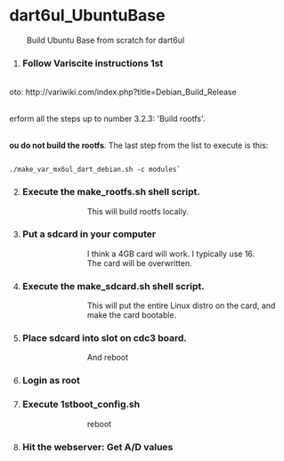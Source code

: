 
# dart6ul_UbuntuBase
 &nbsp; &nbsp; &nbsp; &nbsp; Build Ubuntu Base from scratch for dart6ul

1. ### Follow Variscite instructions 1st

<div style="text-indent: 100em;">
Goto: http://variwiki.com/index.php?title=Debian_Build_Release

Perform all the steps up to number 3.2.3: 'Build rootfs'.

**You do not build the rootfs**.   The last step from the list to execute is this:

    `sudo ./make_var_mx6ul_dart_debian.sh -c modules`
</div>

2. ### Execute the make_rootfs.sh shell script.

<div style="margin-left: 10em;">
This will build rootfs locally.
</div>

3. ### Put a sdcard in your computer

<div style="margin-left: 10em;">
I think a 4GB card will work.  I typically use 16.<br>
The card will be overwritten.
</div>

4. ### Execute the make_sdcard.sh shell script.

<div style="margin-left: 10em;">
This will put the entire Linux distro on the card, and make the card bootable.
</div>

5. ### Place sdcard into slot on cdc3 board.

<div style="margin-left: 10em;">
And reboot
</div>

6. ### Login as root

7. ### Execute 1stboot_config.sh

<div style="margin-left: 10em;">
reboot
</div>

8. ### Hit the webserver:  Get A/D values
